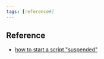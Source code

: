```yaml
---
tags: [reference#]
---
```


## Reference

- [how to start a script "suspended"](https://www.autohotkey.com/boards/viewtopic.php?t=104032)
